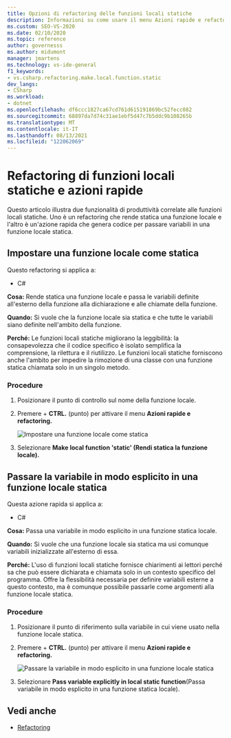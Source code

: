 ```yaml
---
title: Opzioni di refactoring delle funzioni locali statiche
description: Informazioni su come usare il menu Azioni rapide e refactoring per rendere statica una funzione locale e passare le variabili definite all'esterno della funzione alla dichiarazione e alle chiamate della funzione.
ms.custom: SEO-VS-2020
ms.date: 02/10/2020
ms.topic: reference
author: governesss
ms.author: midumont
manager: jmartens
ms.technology: vs-ide-general
f1_keywords:
- vs.csharp.refactoring.make.local.function.static
dev_langs:
- CSharp
ms.workload:
- dotnet
ms.openlocfilehash: df6ccc1827ca67cd761d615191869bc52fecc082
ms.sourcegitcommit: 68897da7d74c31ae1ebf5d47c7b5ddc9b108265b
ms.translationtype: MT
ms.contentlocale: it-IT
ms.lasthandoff: 08/13/2021
ms.locfileid: "122062069"
---
```

# <a name="static-local-function-refactorings-and-quick-actions"></a>Refactoring di funzioni locali statiche e azioni rapide

Questo articolo illustra due funzionalità di produttività correlate alle funzioni locali statiche. Uno è un refactoring che rende statica una funzione locale e l'altro è un'azione rapida che genera codice per passare variabili in una funzione locale statica.

## <a name="make-local-function-static"></a>Impostare una funzione locale come statica

Questo refactoring si applica a:

- C#

**Cosa:** Rende statica una funzione locale e passa le variabili definite all'esterno della funzione alla dichiarazione e alle chiamate della funzione.

**Quando:** Si vuole che la funzione locale sia statica e che tutte le variabili siano definite nell'ambito della funzione.

**Perché:** Le funzioni locali statiche migliorano la leggibilità: la consapevolezza che il codice specifico è isolato semplifica la comprensione, la rilettura e il riutilizzo. Le funzioni locali statiche forniscono anche l'ambito per impedire la rimozione di una classe con una funzione statica chiamata solo in un singolo metodo.

### <a name="how-to"></a>Procedure

1. Posizionare il punto di controllo sul nome della funzione locale.

2. Premere  + **CTRL.** (punto) per attivare il menu **Azioni rapide e refactoring.**

   ![Impostare una funzione locale come statica](media/make-local-function-static.png)

3. Selezionare **Make local function 'static' (Rendi statica la funzione locale).**

## <a name="pass-variable-explicitly-in-a-static-local-function"></a>Passare la variabile in modo esplicito in una funzione locale statica

Questa azione rapida si applica a:

- C#

**Cosa:** Passa una variabile in modo esplicito in una funzione statica locale.

**Quando:** Si vuole che una funzione locale sia statica ma usi comunque variabili inizializzate all'esterno di essa.

**Perché:** L'uso di funzioni locali statiche fornisce chiarimenti ai lettori perché sa che può essere dichiarata e chiamata solo in un contesto specifico del programma. Offre la flessibilità necessaria per definire variabili esterne a questo contesto, ma è comunque possibile passarle come argomenti alla funzione locale statica.

### <a name="how-to"></a>Procedure

1. Posizionare il punto di riferimento sulla variabile in cui viene usato nella funzione locale statica.

2. Premere  + **CTRL.** (punto) per attivare il menu **Azioni rapide e refactoring.**

   ![Passare la variabile in modo esplicito in una funzione locale statica](media/pass-variable-explicitly-static-local-function.png)

3. Selezionare **Pass variable explicitly in local static function**(Passa variabile in modo esplicito in una funzione statica locale).

## <a name="see-also"></a>Vedi anche

- [Refactoring](../refactoring-in-visual-studio.md)
